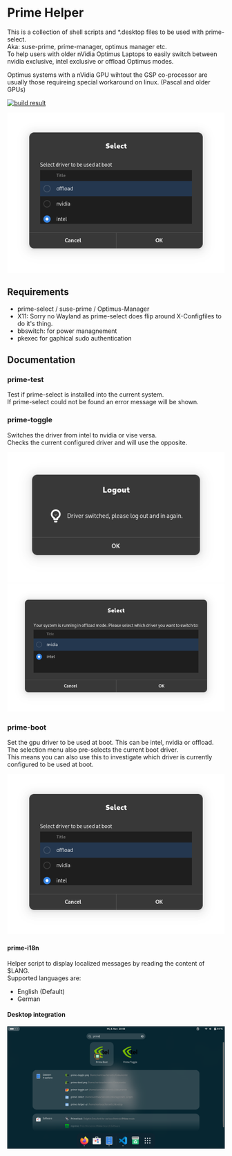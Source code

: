# Prime Helper
This is a collection of shell scripts and *.desktop files to be used with prime-select.  
Aka: suse-prime, prime-manager, optimus manager etc.  
To help users with older nVidia Optimus Laptops to easily switch between nvidia exclusive, intel exclusive or offload Optimus modes.  

Optimus systems with a nVidia GPU wihtout the GSP co-processor are usually those requireing special workaround on linux. (Pascal and older GPUs)

[![build result](https://build.opensuse.org/projects/home:VortexAcherontic:prime-helper-ui/packages/prime-helper-ui/badge.svg?type=default)](https://build.opensuse.org/package/show/home:VortexAcherontic:prime-helper-ui/prime-helper-ui)

![prime-boot](screenshots/screen_002.png "Prime Boot")

## Requirements
- prime-select / suse-prime / Optimus-Manager
- X11: Sorry no Wayland as prime-select does flip around X-Configfiles to do it's thing.
- bbswitch: for power managnement
- pkexec for gaphical sudo authentication

## Documentation
### prime-test
Test if prime-select is installed into the current system.  
If prime-select could not be found an error message will be shown.

### prime-toggle
Switches the driver from intel to nvidia or vise versa.  
Checks the current configured driver and will use the opposite.

![prime-toggle](screenshots/screen_001.png "Prime Select")
![prime-toggle](screenshots/screen_003.png "Prime Select")

### prime-boot
Set the gpu driver to be used at boot. This can be intel, nvidia or offload.  
The selection menu also pre-selects the current boot driver.  
This means you can also use this to investigate which driver is currently configured to be used at boot.

![prime-boot](screenshots/screen_002.png "Prime Boot")

#### prime-i18n
Helper script to display localized messages by reading the content of $LANG.  
Supported languages are:
- English (Default)
- German

#### Desktop integration
![prime-desktop](screenshots/screen_004.png "Prime Desktop")